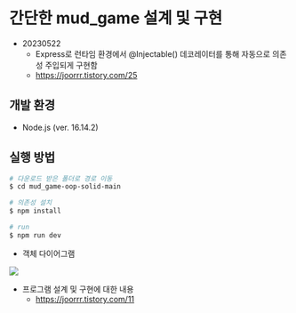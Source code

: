# 간단한 mud_game 설계 및 구현

- 20230522
  - Express로 런타임 환경에서 @Injectable() 데코레이터를 통해 자동으로 의존성 주입되게 구현함
  - https://joorrr.tistory.com/25

## 개발 환경

- Node.js (ver. 16.14.2)

## 실행 방법

```bash
# 다운로드 받은 폴더로 경로 이동
$ cd mud_game-oop-solid-main

# 의존성 설치
$ npm install

# run
$ npm run dev
```

- 객체 다이어그램

![](https://velog.velcdn.com/images/joo0/post/93f735bf-f14d-43a6-956c-3fff0501d09d/image.png)

- 프로그램 설계 및 구현에 대한 내용
  - https://joorrr.tistory.com/11
